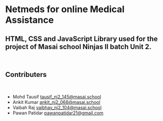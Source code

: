 # Netmeds for online Medical Assistance
​
HTML, CSS and JavaScript Library used for the project of Masai school Ninjas II batch Unit 2.
​
--- 
​
## Contributers
​
- Mohd Tausif <tausif_nj2_145@masai.school>
- Ankit Kumar <ankit_nj2_068@masai.school>
- Vaibah Raj <vaibhav_nj2_104@masai.school>
- Pawan Patidar <pawanpatidar21@gmail.com>
